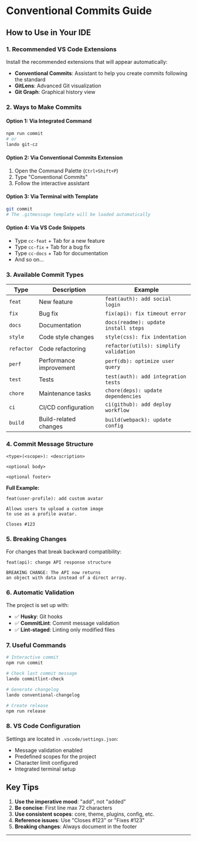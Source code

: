 # Conventional Commits Guide

## How to Use in Your IDE

### 1. Recommended VS Code Extensions

Install the recommended extensions that will appear automatically:

* **Conventional Commits**: Assistant to help you create commits following the standard
* **GitLens**: Advanced Git visualization
* **Git Graph**: Graphical history view

### 2. Ways to Make Commits

#### Option 1: Via Integrated Command

```bash
npm run commit
# or
lando git-cz
```

#### Option 2: Via Conventional Commits Extension

1. Open the Command Palette (`Ctrl+Shift+P`)
2. Type "Conventional Commits"
3. Follow the interactive assistant

#### Option 3: Via Terminal with Template

```bash
git commit
# The .gitmessage template will be loaded automatically
```

#### Option 4: Via VS Code Snippets

* Type `cc-feat` + Tab for a new feature
* Type `cc-fix` + Tab for a bug fix
* Type `cc-docs` + Tab for documentation
* And so on...

### 3. Available Commit Types

| Type       | Description             | Example                                |
| ---------- | ----------------------- | -------------------------------------- |
| `feat`     | New feature             | `feat(auth): add social login`         |
| `fix`      | Bug fix                 | `fix(api): fix timeout error`          |
| `docs`     | Documentation           | `docs(readme): update install steps`   |
| `style`    | Code style changes      | `style(css): fix indentation`          |
| `refactor` | Code refactoring        | `refactor(utils): simplify validation` |
| `perf`     | Performance improvement | `perf(db): optimize user query`        |
| `test`     | Tests                   | `test(auth): add integration tests`    |
| `chore`    | Maintenance tasks       | `chore(deps): update dependencies`     |
| `ci`       | CI/CD configuration     | `ci(github): add deploy workflow`      |
| `build`    | Build-related changes   | `build(webpack): update config`        |

### 4. Commit Message Structure

```
<type>(<scope>): <description>

<optional body>

<optional footer>
```

**Full Example:**

```
feat(user-profile): add custom avatar

Allows users to upload a custom image
to use as a profile avatar.

Closes #123
```

### 5. Breaking Changes

For changes that break backward compatibility:

```
feat(api): change API response structure

BREAKING CHANGE: The API now returns
an object with data instead of a direct array.
```

### 6. Automatic Validation

The project is set up with:

* ✅ **Husky**: Git hooks
* ✅ **CommitLint**: Commit message validation
* ✅ **Lint-staged**: Linting only modified files

### 7. Useful Commands

```bash
# Interactive commit
npm run commit

# Check last commit message
lando commitlint-check

# Generate changelog
lando conventional-changelog

# Create release
npm run release
```

### 8. VS Code Configuration

Settings are located in `.vscode/settings.json`:

* Message validation enabled
* Predefined scopes for the project
* Character limit configured
* Integrated terminal setup

## Key Tips

1. **Use the imperative mood**: "add", not "added"
2. **Be concise**: First line max 72 characters
3. **Use consistent scopes**: core, theme, plugins, config, etc.
4. **Reference issues**: Use "Closes #123" or "Fixes #123"
5. **Breaking changes**: Always document in the footer

---
